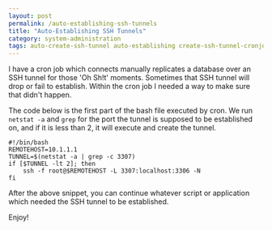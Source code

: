 ```yaml
---
layout: post
permalink: /auto-establishing-ssh-tunnels
title: "Auto-Establishing SSH Tunnels"
category: system-administration
tags: auto-create-ssh-tunnel auto-establishing create-ssh-tunnel-cronjob cron ssh ssh-tunnel ssh2 tunnel
---
```

I have a cron job which connects manually replicates a database over an SSH tunnel for those 'Oh Sh!t' moments. Sometimes that SSH tunnel will drop or fail to establish. Within the cron job I needed a way to make sure that didn't happen.

The code below is the first part of the bash file executed by cron. We run `netstat -a` and `grep` for the port the tunnel is supposed to be established on, and if it is less than 2, it will execute and create the tunnel. 

    #!/bin/bash 
    REMOTEHOST=10.1.1.1 
    TUNNEL=$(netstat -a | grep -c 3307) 
    if [$TUNNEL -lt 2]; then 
        ssh -f root@$REMOTEHOST -L 3307:localhost:3306 -N 
    fi 

After the above snippet, you can continue whatever script or application which needed the SSH tunnel to be established. 

Enjoy!